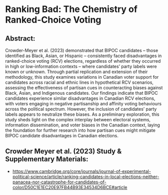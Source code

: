 # Ranking Bad: The Chemistry of Ranked-Choice Voting
## Abstract:
Crowder-Meyer et al. (2023) demonstrated that BIPOC candidates – those identified as Black, Asian, or Hispanic – consistently faced disadvantages in ranked-choice voting (RCV) elections, regardless of whether they occurred in high or low-information contexts – where candidates’ party labels were known or unknown. Through partial replication and extension of their methodology, this study examines variations in Canadian voter support for candidates across racial and ethnic lines in hypothetical RCV scenarios, assessing the effectiveness of partisan cues in counteracting biases against Black, Asian, and Indigenous candidates. Our findings indicate that BIPOC candidates experience similar disadvantages in Canadian RCV elections, with voters engaging in negative partisanship and affinity voting behaviours across the political spectrum. However, the inclusion of candidates’ party labels appears to neutralize these biases. As a preliminary exploration, this study sheds light on the complex interplay between electoral systems, information dissemination, and voter biases in the Canadian context, laying the foundation for further research into how partisan cues might mitigate BIPOC candidate disadvantages in Canadian elections.

## Crowder Meyer et al. (2023) Study & Supplementary Materials:
- https://www.cambridge.org/core/journals/journal-of-experimental-political-science/article/ranking-candidates-in-local-elections-neither-panacea-nor-catastrophe-for-candidates-of-color/D50C1E1EC20E97FB44B93E34534D6BCE#article
